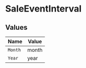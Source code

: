# SaleEventInterval


## Values

| Name    | Value   |
| ------- | ------- |
| `Month` | month   |
| `Year`  | year    |